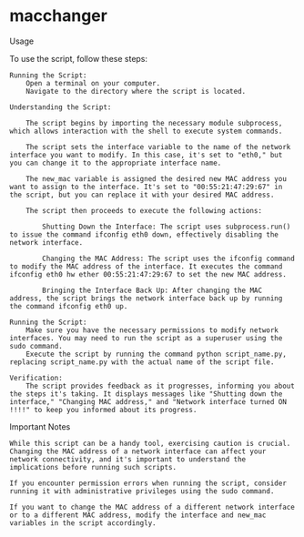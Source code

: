 # macchanger

Usage

To use the script, follow these steps:

    Running the Script:
        Open a terminal on your computer.
        Navigate to the directory where the script is located.

    Understanding the Script:

        The script begins by importing the necessary module subprocess, which allows interaction with the shell to execute system commands.

        The script sets the interface variable to the name of the network interface you want to modify. In this case, it's set to "eth0," but you can change it to the appropriate interface name.

        The new_mac variable is assigned the desired new MAC address you want to assign to the interface. It's set to "00:55:21:47:29:67" in the script, but you can replace it with your desired MAC address.

        The script then proceeds to execute the following actions:

            Shutting Down the Interface: The script uses subprocess.run() to issue the command ifconfig eth0 down, effectively disabling the network interface.

            Changing the MAC Address: The script uses the ifconfig command to modify the MAC address of the interface. It executes the command ifconfig eth0 hw ether 00:55:21:47:29:67 to set the new MAC address.

            Bringing the Interface Back Up: After changing the MAC address, the script brings the network interface back up by running the command ifconfig eth0 up.

    Running the Script:
        Make sure you have the necessary permissions to modify network interfaces. You may need to run the script as a superuser using the sudo command.
        Execute the script by running the command python script_name.py, replacing script_name.py with the actual name of the script file.

    Verification:
        The script provides feedback as it progresses, informing you about the steps it's taking. It displays messages like "Shutting down the interface," "Changing MAC address," and "Network interface turned ON !!!!" to keep you informed about its progress.

Important Notes

    While this script can be a handy tool, exercising caution is crucial. Changing the MAC address of a network interface can affect your network connectivity, and it's important to understand the implications before running such scripts.

    If you encounter permission errors when running the script, consider running it with administrative privileges using the sudo command.

    If you want to change the MAC address of a different network interface or to a different MAC address, modify the interface and new_mac variables in the script accordingly.
